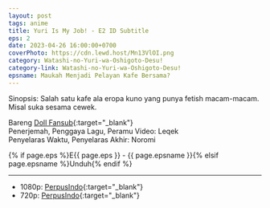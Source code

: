 ```yaml
---
layout: post
tags: anime
title: Yuri Is My Job! - E2 ID Subtitle
eps: 2
date: 2023-04-26 16:00:00+0700
coverPhoto: https://cdn.lewd.host/Mn13VlOI.png
category: Watashi-no-Yuri-wa-Oshigoto-Desu!
category-link: Watashi-no-Yuri-wa-Oshigoto-Desu!
epsname: Maukah Menjadi Pelayan Kafe Bersama?
---
```


Sinopsis: Salah satu kafe ala eropa kuno yang punya fetish macam-macam.<br>
Misal suka sesama cewek. 

Bareng [Doll Fansub](https://www.perpusindo.info/user/Leqek){:target="_blank"}<br>
Penerjemah, Penggaya Lagu, Peramu Video: Leqek<br>
Penyelaras Waktu, Penyelaras Akhir: Noromi<br>

{% if page.eps %}E{{ page.eps }} - {{ page.epsname }}{% elsif page.epsname %}Unduh{% endif %}

---
- 1080p: [PerpusIndo](https://www.perpusindo.info/berkas/PNMD9lW2){:target="_blank"}<br>
- 720p: [PerpusIndo](https://www.perpusindo.info/berkas/3LozGy87){:target="_blank"}
